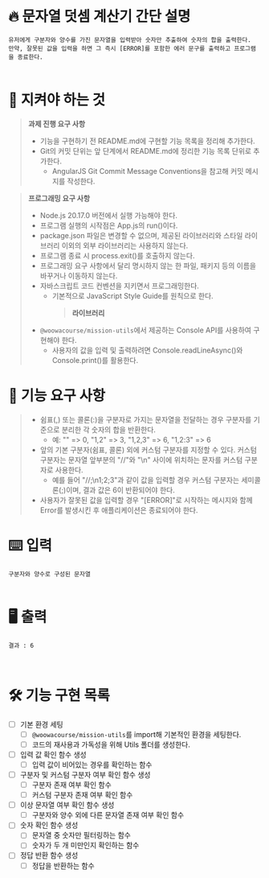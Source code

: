 # 🔥 문자열 덧셈 계산기 간단 설명

`유저에게 구분자와 양수를 가진 문자열을 입력받아 숫자만 추출하여 숫자의 합을 출력한다.`<br/>
`만약, 잘못된 값을 입력을 하면 그 즉시 [ERROR]를 포함한 에러 문구를 출력하고 프로그램을 종료한다.`
<br />
<br />

# 🤙 지켜야 하는 것

> **과제 진행 요구 사항**
>
> - 기능을 구현하기 전 README.md에 구현할 기능 목록을 정리해 추가한다.
> - Git의 커밋 단위는 앞 단계에서 README.md에 정리한 기능 목록 단위로 추가한다.
>   - AngularJS Git Commit Message Conventions을 참고해 커밋 메시지를 작성한다.

> **프로그래밍 요구 사항**
>
> - Node.js 20.17.0 버전에서 실행 가능해야 한다.
> - 프로그램 실행의 시작점은 App.js의 run()이다.
> - package.json 파일은 변경할 수 없으며, 제공된 라이브러리와 스타일 라이브러리 이외의 외부 라이브러리는 사용하지 않는다.
> - 프로그램 종료 시 process.exit()를 호출하지 않는다.
> - 프로그래밍 요구 사항에서 달리 명시하지 않는 한 파일, 패키지 등의 이름을 바꾸거나 이동하지 않는다.
> - 자바스크립트 코드 컨벤션을 지키면서 프로그래밍한다.
>   - 기본적으로 JavaScript Style Guide를 원칙으로 한다.
>     > **라이브러리**
> - `@woowacourse/mission-utils`에서 제공하는 Console API를 사용하여 구현해야 한다.
>   - 사용자의 값을 입력 및 출력하려면 Console.readLineAsync()와 Console.print()를 활용한다.
>     <br />

# 🙏 기능 요구 사항

> - 쉼표(,) 또는 콜론(:)을 구분자로 가지는 문자열을 전달하는 경우 구분자를 기준으로 분리한 각 숫자의 합을 반환한다.
>   - 예: "" => 0, "1,2" => 3, "1,2,3" => 6, "1,2:3" => 6
> - 앞의 기본 구분자(쉼표, 콜론) 외에 커스텀 구분자를 지정할 수 있다. 커스텀 구분자는 문자열 앞부분의 "//"와 "\n" 사이에 위치하는 문자를 커스텀 구분자로 사용한다.
>   - 예를 들어 "//;\n1;2;3"과 같이 값을 입력할 경우 커스텀 구분자는 세미콜론(;)이며, 결과 값은 6이 반환되어야 한다.
> - 사용자가 잘못된 값을 입력할 경우 "[ERROR]"로 시작하는 메시지와 함께 Error를 발생시킨 후 애플리케이션은 종료되어야 한다.
>   <br/>

# ⌨️ **입력**

`구분자와 양수로 구성된 문자열`
<br/>
<br/>

# 🖥️ **출력**

```
결과 : 6
```

<br />

# 🛠️ 기능 구현 목록

- [ ] 기본 환경 세팅
  - [ ] `@woowacourse/mission-utils`를 import해 기본적인 환경을 세팅한다.
  - [ ] 코드의 재사용과 가독성을 위해 Utils 폴더를 생성한다.
- [ ] 입력 값 확인 함수 생성
  - [ ] 입력 값이 비어있는 경우를 확인하는 함수
- [ ] 구분자 및 커스텀 구분자 여부 확인 함수 생성
  - [ ] 구분자 존재 여부 확인 함수
  - [ ] 커스텀 구분자 존재 여부 확인 함수
- [ ] 이상 문자열 여부 확인 함수 생성
  - [ ] 구분자와 양수 외에 다른 문자열 존재 여부 확인 함수
- [ ] 숫자 확인 함수 생성
  - [ ] 문자열 중 숫자만 필터링하는 함수
  - [ ] 숫자가 두 개 미만인지 확인하는 함수
- [ ] 정답 반환 함수 생성
  - [ ] 정답을 반환하는 함수
